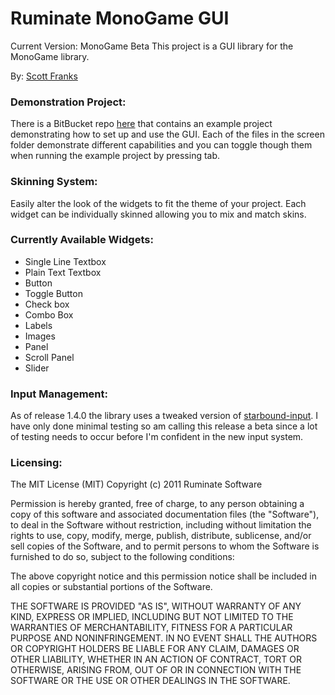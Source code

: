 # Ruminate MonoGame GUI #

Current Version: MonoGame Beta
This project is a GUI library for the MonoGame library.

By: [Scott Franks](http://scott-franks.com/)

### Demonstration Project: ###
There is a BitBucket repo [here](https://bitbucket.org/ClassicThunder/ruminate-gui-example) that contains an example project demonstrating how to set up and use the GUI. Each of the files in the screen folder demonstrate different capabilities and you can toggle though them when running the example project by pressing tab. 

### Skinning System: ###
Easily alter the look of the widgets to fit the theme of your project.
Each widget can be individually skinned allowing you to mix and match skins.

### Currently Available Widgets: ###
* Single Line Textbox
* Plain Text Textbox
* Button
* Toggle Button
* Check box
* Combo Box
* Labels
* Images
* Panel
* Scroll Panel
* Slider	


### Input Management: ###
As of release 1.4.0 the library uses a tweaked version of [starbound-input](https://bitbucket.org/rbwhitaker/starbound-input). I have only done minimal testing so am calling this release a beta since a lot of testing needs to occur before I'm confident in the new input system.


### Licensing: ###

The MIT License (MIT)
Copyright (c) 2011 Ruminate Software

Permission is hereby granted, free of charge, to any person obtaining a copy of this software and associated documentation files (the "Software"), to deal in the Software without restriction, including without limitation the rights to use, copy, modify, merge, publish, distribute, sublicense, and/or sell copies of the Software, and to permit persons to whom the Software is furnished to do so, subject to the following conditions:

The above copyright notice and this permission notice shall be included in all copies or substantial portions of the Software.

THE SOFTWARE IS PROVIDED "AS IS", WITHOUT WARRANTY OF ANY KIND, EXPRESS OR IMPLIED, INCLUDING BUT NOT LIMITED TO THE WARRANTIES OF MERCHANTABILITY, FITNESS FOR A PARTICULAR PURPOSE AND NONINFRINGEMENT. IN NO EVENT SHALL THE AUTHORS OR COPYRIGHT HOLDERS BE LIABLE FOR ANY CLAIM, DAMAGES OR OTHER LIABILITY, WHETHER IN AN ACTION OF CONTRACT, TORT OR OTHERWISE, ARISING FROM, OUT OF OR IN CONNECTION WITH THE SOFTWARE OR THE USE OR OTHER DEALINGS IN THE SOFTWARE.
